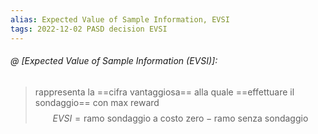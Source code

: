 ```yaml
---
alias: Expected Value of Sample Information, EVSI
tags: 2022-12-02 PASD decision EVSI
---
```


###### @ [Expected Value of Sample Information (EVSI)]:
> rappresenta la ==cifra vantaggiosa== alla quale ==effettuare il sondaggio== con max reward $$EVSI=\text{ramo sondaggio a costo zero}-\text{ramo senza sondaggio}$$
<!--ID: 1670236970428-->
